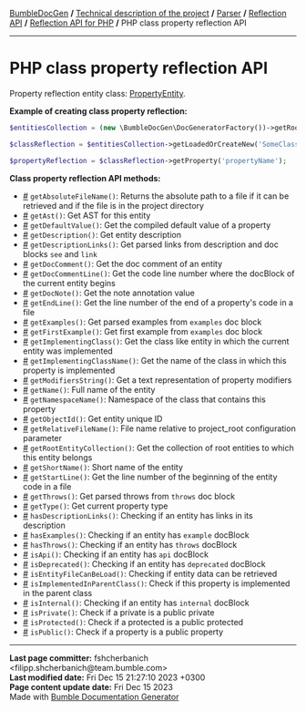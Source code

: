 <embed> <a href="/docs/README.md">BumbleDocGen</a> <b>/</b> <a href="/docs/tech/readme.md">Technical description of the project</a> <b>/</b> <a href="/docs/tech/2.parser/readme.md">Parser</a> <b>/</b> <a href="/docs/tech/2.parser/reflectionApi/readme.md">Reflection API</a> <b>/</b> <a href="/docs/tech/2.parser/reflectionApi/php/readme.md">Reflection API for PHP</a> <b>/</b> PHP class property reflection API<hr> </embed>

<embed> <h1>PHP class property reflection API</h1> </embed>

Property reflection entity class: <a href="/docs/tech/2.parser/reflectionApi/php/classes/PropertyEntity.md">PropertyEntity</a>.

**Example of creating class property reflection:**

```php
$entitiesCollection = (new \BumbleDocGen\DocGeneratorFactory())->getRootEntityReflections($reflectionApiConfig);

$classReflection = $entitiesCollection->getLoadedOrCreateNew('SomeClassName');

$propertyReflection = $classReflection->getProperty('propertyName');
```

**Class property reflection API methods:**

- [#](/docs/tech/2.parser/reflectionApi/php/classes/PropertyEntity.md#mgetabsolutefilename) `getAbsoluteFileName()`: Returns the absolute path to a file if it can be retrieved and if the file is in the project directory
- [#](/docs/tech/2.parser/reflectionApi/php/classes/PropertyEntity.md#mgetast) `getAst()`: Get AST for this entity
- [#](/docs/tech/2.parser/reflectionApi/php/classes/PropertyEntity.md#mgetdefaultvalue) `getDefaultValue()`: Get the compiled default value of a property
- [#](/docs/tech/2.parser/reflectionApi/php/classes/PropertyEntity.md#mgetdescription) `getDescription()`: Get entity description
- [#](/docs/tech/2.parser/reflectionApi/php/classes/PropertyEntity.md#mgetdescriptionlinks) `getDescriptionLinks()`: Get parsed links from description and doc blocks `see` and `link`
- [#](/docs/tech/2.parser/reflectionApi/php/classes/PropertyEntity.md#mgetdoccomment) `getDocComment()`: Get the doc comment of an entity
- [#](/docs/tech/2.parser/reflectionApi/php/classes/PropertyEntity.md#mgetdoccommentline) `getDocCommentLine()`: Get the code line number where the docBlock of the current entity begins
- [#](/docs/tech/2.parser/reflectionApi/php/classes/PropertyEntity.md#mgetdocnote) `getDocNote()`: Get the note annotation value
- [#](/docs/tech/2.parser/reflectionApi/php/classes/PropertyEntity.md#mgetendline) `getEndLine()`: Get the line number of the end of a property&#039;s code in a file
- [#](/docs/tech/2.parser/reflectionApi/php/classes/PropertyEntity.md#mgetexamples) `getExamples()`: Get parsed examples from `examples` doc block
- [#](/docs/tech/2.parser/reflectionApi/php/classes/PropertyEntity.md#mgetfirstexample) `getFirstExample()`: Get first example from `examples` doc block
- [#](/docs/tech/2.parser/reflectionApi/php/classes/PropertyEntity.md#mgetimplementingclass) `getImplementingClass()`: Get the class like entity in which the current entity was implemented
- [#](/docs/tech/2.parser/reflectionApi/php/classes/PropertyEntity.md#mgetimplementingclassname) `getImplementingClassName()`: Get the name of the class in which this property is implemented
- [#](/docs/tech/2.parser/reflectionApi/php/classes/PropertyEntity.md#mgetmodifiersstring) `getModifiersString()`: Get a text representation of property modifiers
- [#](/docs/tech/2.parser/reflectionApi/php/classes/PropertyEntity.md#mgetname) `getName()`: Full name of the entity
- [#](/docs/tech/2.parser/reflectionApi/php/classes/PropertyEntity.md#mgetnamespacename) `getNamespaceName()`: Namespace of the class that contains this property
- [#](/docs/tech/2.parser/reflectionApi/php/classes/PropertyEntity.md#mgetobjectid) `getObjectId()`: Get entity unique ID
- [#](/docs/tech/2.parser/reflectionApi/php/classes/PropertyEntity.md#mgetrelativefilename) `getRelativeFileName()`: File name relative to project_root configuration parameter
- [#](/docs/tech/2.parser/reflectionApi/php/classes/PropertyEntity.md#mgetrootentitycollection) `getRootEntityCollection()`: Get the collection of root entities to which this entity belongs
- [#](/docs/tech/2.parser/reflectionApi/php/classes/PropertyEntity.md#mgetshortname) `getShortName()`: Short name of the entity
- [#](/docs/tech/2.parser/reflectionApi/php/classes/PropertyEntity.md#mgetstartline) `getStartLine()`: Get the line number of the beginning of the entity code in a file
- [#](/docs/tech/2.parser/reflectionApi/php/classes/PropertyEntity.md#mgetthrows) `getThrows()`: Get parsed throws from `throws` doc block
- [#](/docs/tech/2.parser/reflectionApi/php/classes/PropertyEntity.md#mgettype) `getType()`: Get current property type
- [#](/docs/tech/2.parser/reflectionApi/php/classes/PropertyEntity.md#mhasdescriptionlinks) `hasDescriptionLinks()`: Checking if an entity has links in its description
- [#](/docs/tech/2.parser/reflectionApi/php/classes/PropertyEntity.md#mhasexamples) `hasExamples()`: Checking if an entity has `example` docBlock
- [#](/docs/tech/2.parser/reflectionApi/php/classes/PropertyEntity.md#mhasthrows) `hasThrows()`: Checking if an entity has `throws` docBlock
- [#](/docs/tech/2.parser/reflectionApi/php/classes/PropertyEntity.md#misapi) `isApi()`: Checking if an entity has `api` docBlock
- [#](/docs/tech/2.parser/reflectionApi/php/classes/PropertyEntity.md#misdeprecated) `isDeprecated()`: Checking if an entity has `deprecated` docBlock
- [#](/docs/tech/2.parser/reflectionApi/php/classes/PropertyEntity.md#misentityfilecanbeload) `isEntityFileCanBeLoad()`: Checking if entity data can be retrieved
- [#](/docs/tech/2.parser/reflectionApi/php/classes/PropertyEntity.md#misimplementedinparentclass) `isImplementedInParentClass()`: Check if this property is implemented in the parent class
- [#](/docs/tech/2.parser/reflectionApi/php/classes/PropertyEntity.md#misinternal) `isInternal()`: Checking if an entity has `internal` docBlock
- [#](/docs/tech/2.parser/reflectionApi/php/classes/PropertyEntity.md#misprivate) `isPrivate()`: Check if a private is a public private
- [#](/docs/tech/2.parser/reflectionApi/php/classes/PropertyEntity.md#misprotected) `isProtected()`: Check if a protected is a public protected
- [#](/docs/tech/2.parser/reflectionApi/php/classes/PropertyEntity.md#mispublic) `isPublic()`: Check if a property is a public property

<div id='page_committer_info'>
<hr>
<b>Last page committer:</b> fshcherbanich &lt;filipp.shcherbanich@team.bumble.com&gt;<br><b>Last modified date:</b>   Fri Dec 15 21:27:10 2023 +0300<br><b>Page content update date:</b> Fri Dec 15 2023<br>Made with <a href='https://github.com/bumble-tech/bumble-doc-gen/blob/master/docs/README.md'>Bumble Documentation Generator</a></div>